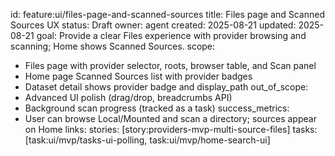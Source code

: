 id: feature:ui/files-page-and-scanned-sources
title: Files page and Scanned Sources UX
status: Draft
owner: agent
created: 2025-08-21
updated: 2025-08-21
goal: Provide a clear Files experience with provider browsing and scanning; Home shows Scanned Sources.
scope:
  - Files page with provider selector, roots, browser table, and Scan panel
  - Home page Scanned Sources list with provider badges
  - Dataset detail shows provider badge and display_path
out_of_scope:
  - Advanced UI polish (drag/drop, breadcrumbs API)
  - Background scan progress (tracked as a task)
success_metrics:
  - User can browse Local/Mounted and scan a directory; sources appear on Home
links:
  stories: [story:providers-mvp-multi-source-files]
  tasks: [task:ui/mvp/tasks-ui-polling, task:ui/mvp/home-search-ui]
